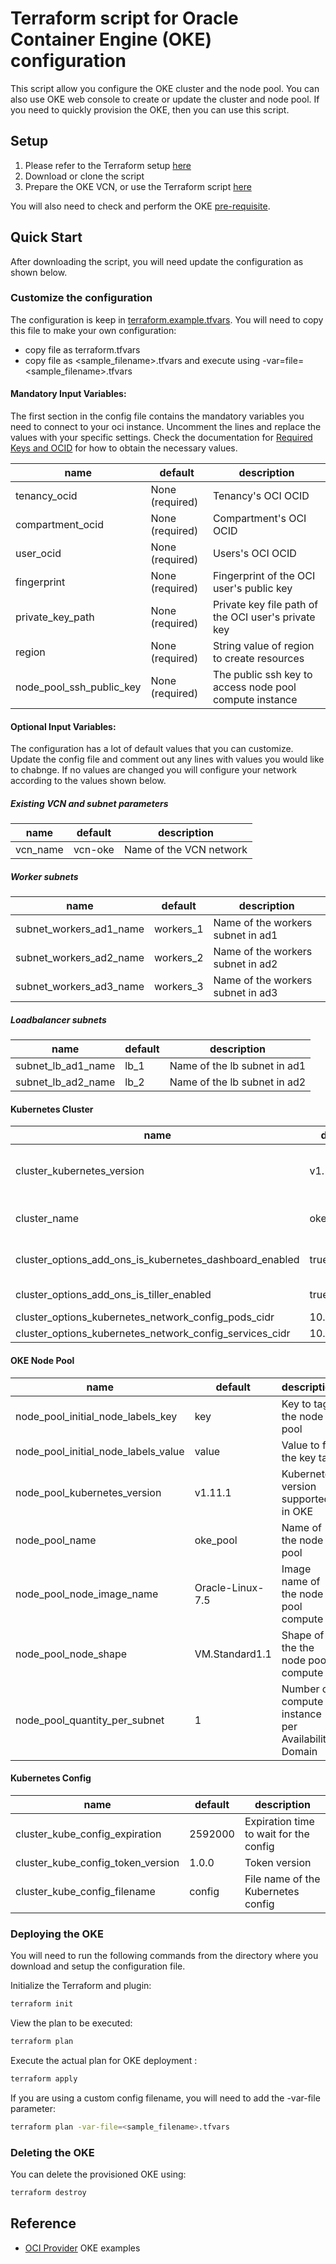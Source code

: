 # Terraform script for  Oracle Container Engine (OKE) configuration
This script allow you configure the OKE cluster and the node pool. You can also use 
OKE web console to create or update the cluster and node pool. If you need to 
quickly provision the OKE, then you can use this script.

## Setup
1. Please refer to the Terraform setup [here](https://github.com/jeejeejango/terraform-oci-scripts)
2. Download or clone the script 
3. Prepare the OKE VCN, or use the Terraform script [here](https://github.com/jeejeejango/terraform-oci-scripts/tree/master/oke-vcn)

You will also need to check and perform the OKE
[pre-requisite](https://docs.cloud.oracle.com/iaas/Content/ContEng/Concepts/contengprerequisites.htm).

## Quick Start
After downloading the script, you will need update the configuration as shown below.

### Customize the configuration
The configuration is keep in [terraform.example.tfvars](terraform.example.tfvars).
You will need to copy this file to make your own configuration:
* copy file as terraform.tfvars
* copy file as <sample_filename>.tfvars and execute using
 -var=file=<sample_filename>.tfvars

#### Mandatory Input Variables:
The first section in the config file contains the mandatory variables you need to connect to 
your oci instance.  Uncomment the lines and replace the values with your specific settings. 
Check the documentation for [Required Keys and OCID](https://docs.cloud.oracle.com/iaas/Content/API/Concepts/apisigningkey.htm#Other)
for how to obtain the necessary values.

name                                | default                 | description
------------------------------------|-------------------------|-----------------
tenancy_ocid                        | None (required)         | Tenancy's OCI OCID
compartment_ocid                    | None (required)         | Compartment's OCI OCID
user_ocid                           | None (required)         | Users's OCI OCID
fingerprint                         | None (required)         | Fingerprint of the OCI user's public key
private_key_path                    | None (required)         | Private key file path of the OCI user's private key
region                              | None (required)         | String value of region to create resources
node_pool_ssh_public_key            | None (required)         | The public ssh key to access node pool compute instance

#### Optional Input Variables:
The configuration has a lot of default values that you can customize. Update the config file and comment out any lines 
with values you would like to chabnge.  If no values are changed you will configure your network according to the 
values shown below. 

##### Existing VCN and subnet parameters 
name                                | default                 | description
------------------------------------|-------------------------|------------
vcn_name                            | vcn-oke                 | Name of the VCN network

##### Worker subnets 
name                                | default                 | description
------------------------------------|-------------------------|------------
subnet_workers_ad1_name             | workers_1               | Name of the workers subnet in ad1
subnet_workers_ad2_name             | workers_2               | Name of the workers subnet in ad2
subnet_workers_ad3_name             | workers_3               | Name of the workers subnet in ad3

##### Loadbalancer subnets 
name                                | default                 | description
------------------------------------|-------------------------|------------
subnet_lb_ad1_name                  | lb_1                    | Name of the lb subnet in ad1
subnet_lb_ad2_name                  | lb_2                    | Name of the lb subnet in ad2

#### Kubernetes Cluster
name                                                    | default                 | description
--------------------------------------------------------|-------------------------|------------
cluster_kubernetes_version                              | v1.11.1                 | Kubernetes version supported in OKE
cluster_name                                            | oke_cluster             | Name of the OKE cluster
cluster_options_add_ons_is_kubernetes_dashboard_enabled | true                    | Enable Kubernetes Dashboard
cluster_options_add_ons_is_tiller_enabled               | true                    | Enable Helm Tiller
cluster_options_kubernetes_network_config_pods_cidr     | 10.1.0.0/16             | 
cluster_options_kubernetes_network_config_services_cidr | 10.2.0.0/16             | 

#### OKE Node Pool
name                                | default                 | description
------------------------------------|-------------------------|------------
node_pool_initial_node_labels_key   | key                     | Key to tag the node pool
node_pool_initial_node_labels_value | value                   | Value to for the key tag
node_pool_kubernetes_version        | v1.11.1                 | Kubernetes version supported in OKE
node_pool_name                      | oke_pool                | Name of the node pool
node_pool_node_image_name           | Oracle-Linux-7.5        | Image name of the node pool compute
node_pool_node_shape                | VM.Standard1.1          | Shape of the the node pool compute
node_pool_quantity_per_subnet       | 1                       | Number of compute instance per Availability Domain

#### Kubernetes Config
name                                | default                 | description
------------------------------------|-------------------------|------------
cluster_kube_config_expiration      | 2592000                 | Expiration time to wait for the config
cluster_kube_config_token_version   | 1.0.0                   | Token version
cluster_kube_config_filename        | config                  | File name of the Kubernetes config

### Deploying the OKE
You will need to run the following commands from the directory where you download and setup the 
configuration file.

Initialize the Terraform and plugin:
```bash
terraform init
```

View the plan to be executed:
```bash
terraform plan
```

Execute the actual plan for OKE deployment :
```bash
terraform apply
```

If you are using a custom config filename, you will need to add the -var-file 
parameter:
```bash
terraform plan -var-file=<sample_filename>.tfvars
```

### Deleting the OKE
You can delete the provisioned OKE using:
```bash
terraform destroy
```

## Reference
* [OCI Provider](https://github.com/terraform-providers/terraform-provider-oci/tree/master/docs/examples/container_engine) 
OKE examples